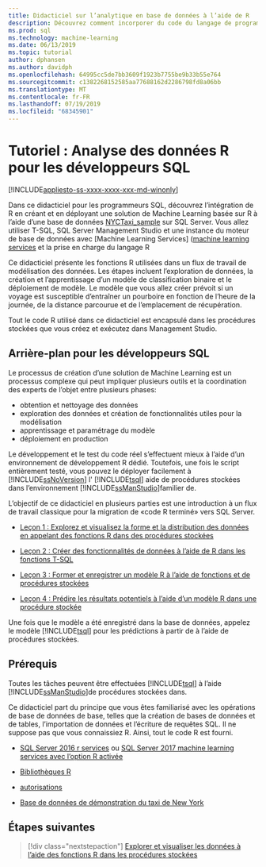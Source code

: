 ```yaml
---
title: Didacticiel sur l’analytique en base de données à l’aide de R
description: Découvrez comment incorporer du code du langage de programmation R dans SQL Server procédures stockées et des fonctions T-SQL.
ms.prod: sql
ms.technology: machine-learning
ms.date: 06/13/2019
ms.topic: tutorial
author: dphansen
ms.author: davidph
ms.openlocfilehash: 64995cc5de7bb3609f1923b7755be9b33b55e764
ms.sourcegitcommit: c1382268152585aa77688162d2286798fd8a06bb
ms.translationtype: MT
ms.contentlocale: fr-FR
ms.lasthandoff: 07/19/2019
ms.locfileid: "68345901"
---
```

# <a name="tutorial-r-data-analytics-for-sql-developers"></a>Tutoriel : Analyse des données R pour les développeurs SQL
[!INCLUDE[appliesto-ss-xxxx-xxxx-xxx-md-winonly](../../includes/appliesto-ss-xxxx-xxxx-xxx-md-winonly.md)]

Dans ce didacticiel pour les programmeurs SQL, découvrez l’intégration de R en créant et en déployant une solution de Machine Learning basée sur R à l’aide d’une base de données [NYCTaxi_sample](demo-data-nyctaxi-in-sql.md) sur SQL Server. Vous allez utiliser T-SQL, SQL Server Management Studio et une instance du moteur de base de données avec [Machine Learning Services] ([machine learning services](../install/sql-machine-learning-services-windows-install.md) et la prise en charge du langage R

Ce didacticiel présente les fonctions R utilisées dans un flux de travail de modélisation des données. Les étapes incluent l’exploration de données, la création et l’apprentissage d’un modèle de classification binaire et le déploiement de modèle. Le modèle que vous allez créer prévoit si un voyage est susceptible d’entraîner un pourboire en fonction de l’heure de la journée, de la distance parcourue et de l’emplacement de récupération. 

Tout le code R utilisé dans ce didacticiel est encapsulé dans les procédures stockées que vous créez et exécutez dans Management Studio.

## <a name="background-for-sql-developers"></a>Arrière-plan pour les développeurs SQL

Le processus de création d’une solution de Machine Learning est un processus complexe qui peut impliquer plusieurs outils et la coordination des experts de l’objet entre plusieurs phases:

+ obtention et nettoyage des données
+ exploration des données et création de fonctionnalités utiles pour la modélisation
+ apprentissage et paramétrage du modèle
+ déploiement en production

Le développement et le test du code réel s’effectuent mieux à l’aide d’un environnement de développement R dédié. Toutefois, une fois le script entièrement testé, vous pouvez le déployer facilement à [!INCLUDE[ssNoVersion](../../includes/ssnoversion-md.md)] l' [!INCLUDE[tsql](../../includes/tsql-md.md)] aide de procédures stockées dans l’environnement [!INCLUDE[ssManStudio](../../includes/ssmanstudio-md.md)]familier de.

L’objectif de ce didacticiel en plusieurs parties est une introduction à un flux de travail classique pour la migration de «code R terminé» vers SQL Server. 

- [Leçon 1 : Explorez et visualisez la forme et la distribution des données en appelant des fonctions R dans des procédures stockées](../tutorials/sqldev-explore-and-visualize-the-data.md)

- [Leçon 2 : Créer des fonctionnalités de données à l’aide de R dans les fonctions T-SQL](sqldev-create-data-features-using-t-sql.md)
  
- [Leçon 3 : Former et enregistrer un modèle R à l’aide de fonctions et de procédures stockées](sqldev-train-and-save-a-model-using-t-sql.md)
  
- [Leçon 4 : Prédire les résultats potentiels à l’aide d’un modèle R dans une procédure stockée](../tutorials/sqldev-operationalize-the-model.md)

Une fois que le modèle a été enregistré dans la base de données, appelez le modèle [!INCLUDE[tsql](../../includes/tsql-md.md)] pour les prédictions à partir de à l’aide de procédures stockées.

## <a name="prerequisites"></a>Prérequis

Toutes les tâches peuvent être effectuées [!INCLUDE[tsql](../../includes/tsql-md.md)] à l’aide [!INCLUDE[ssManStudio](../../includes/ssmanstudio-md.md)]de procédures stockées dans.

Ce didacticiel part du principe que vous êtes familiarisé avec les opérations de base de données de base, telles que la création de bases de données et de tables, l’importation de données et l’écriture de requêtes SQL. Il ne suppose pas que vous connaissiez R. Ainsi, tout le code R est fourni. 

+ [SQL Server 2016 r services](../install/sql-r-services-windows-install.md#verify-installation) ou [SQL Server 2017 machine learning services avec l’option R activée](../install/sql-machine-learning-services-windows-install.md#verify-installation)

+ [Bibliothèques R](../package-management/installed-package-information.md)

+ [autorisations](../security/user-permission.md)

+ [Base de données de démonstration du taxi de New York](demo-data-nyctaxi-in-sql.md)


## <a name="next-steps"></a>Étapes suivantes

> [!div class="nextstepaction"]
> [Explorer et visualiser les données à l’aide des fonctions R dans les procédures stockées](../tutorials/sqldev-explore-and-visualize-the-data.md)
